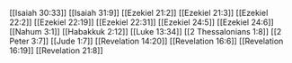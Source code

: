 [[Isaiah 30:33]]
[[Isaiah 31:9]]
[[Ezekiel 21:2]]
[[Ezekiel 21:3]]
[[Ezekiel 22:2]]
[[Ezekiel 22:19]]
[[Ezekiel 22:31]]
[[Ezekiel 24:5]]
[[Ezekiel 24:6]]
[[Nahum 3:1]]
[[Habakkuk 2:12]]
[[Luke 13:34]]
[[2 Thessalonians 1:8]]
[[2 Peter 3:7]]
[[Jude 1:7]]
[[Revelation 14:20]]
[[Revelation 16:6]]
[[Revelation 16:19]]
[[Revelation 21:8]]
